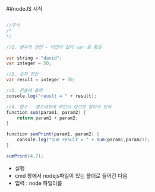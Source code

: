
##nodeJS 시작

```java

//주석 
/*
*/

//1. 변수의 선언 - 타입이 없다 var 로 통일 

var string = "david";
var integer = 50;

//2. 숫자 연산
var result = integer + 30;

//3. 콘솔에 출력
console.log("reuslt = " + result);

//4. 함수 - 함수내부에 리턴이 있으면 알아서 인식 
function sum(param1, param2) {
	return param1 + param2;
}

function sumPrint(param1, param2) {
	console.log("sum result = " + sum(param1,param2));
}

sumPrint(4,7);


```
-  실행
  -  cmd 창에서 nodejs파일이 있는 폴더로 들어간 다음 
  -  입력 : node 파일이름 
